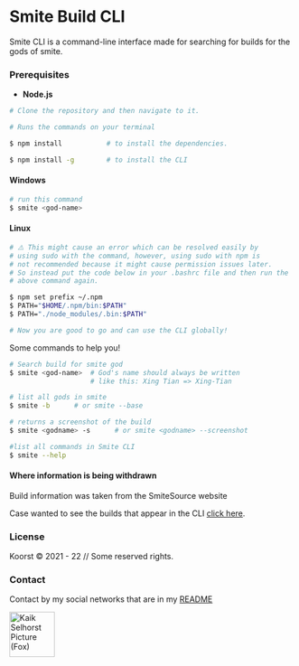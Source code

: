 # Smite Build CLI

Smite CLI is a command-line interface made for searching for builds for the gods of smite.

### Prerequisites

- **Node.js**

```bash
# Clone the repository and then navigate to it.

# Runs the commands on your terminal

$ npm install           # to install the dependencies.

$ npm install -g        # to install the CLI
```

#### Windows

```bash
# run this command
$ smite <god-name>
```

#### Linux

```bash
# ⚠️ This might cause an error which can be resolved easily by
# using sudo with the command, however, using sudo with npm is
# not recommended because it might cause permission issues later.
# So instead put the code below in your .bashrc file and then run the
# above command again.

$ npm set prefix ~/.npm
$ PATH="$HOME/.npm/bin:$PATH"
$ PATH="./node_modules/.bin:$PATH"

# Now you are good to go and can use the CLI globally!
```

Some commands to help you!

```bash
# Search build for smite god
$ smite <god-name>  # God's name should always be written
                    # like this: Xing Tian => Xing-Tian

# list all gods in smite
$ smite -b      # or smite --base

# returns a screenshot of the build
$ smite <godname> -s      # or smite <godname> --screenshot

#list all commands in Smite CLI
$ smite --help
```

#### Where information is being withdrawn

Build information was taken from the SmiteSource website

Case wanted to see the builds that appear in the CLI [click here](https://smitesource.com/).

### License

Koorst © 2021 - 22 // Some reserved rights.

### Contact

Contact by my social networks that are in my [README](https://github.com/KaikSelhorst)

<a href='https://github.com/KaikSelhorst' target='_blank'>
  <img src='https://avatars.githubusercontent.com/u/82120356?v=4'  width=80 alt='Kaik Selhorst Picture (Fox)' title='Kaik Selhorst'/>
</a>

